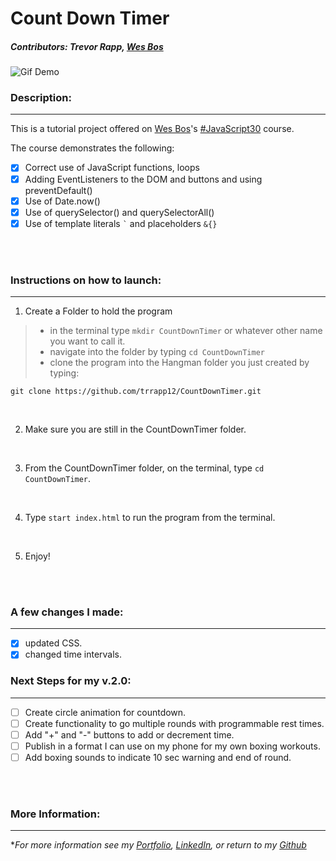 # Count Down Timer

##### Contributors: Trevor Rapp, [Wes Bos](https://github.com/wesbos)

![Gif Demo](https://user-images.githubusercontent.com/11747875/130660346-1817a4e1-c938-480e-bec7-4ea006d4852a.gif)


### Description:
---

This is a tutorial project offered on [Wes Bos](https://github.com/wesbos)'s [#JavaScript30](https://javascript30.com/) course.


The course demonstrates the following:
- [x] Correct use of JavaScript functions, loops
- [x] Adding EventListeners to the DOM and buttons and using preventDefault()
- [x] Use of Date.now()
- [x] Use of querySelector() and querySelectorAll()
- [x] Use of template literals `` ` ``  and placeholders `&{}`

<br/>
<br/>

### Instructions on how to launch:
---

1. Create a Folder to hold the program
 > - in the terminal type `mkdir CountDownTimer` or whatever other name you want to call it. 
 > - navigate into the folder by typing `cd CountDownTimer`
 > - clone the program into the Hangman folder you just created by typing: 
 
 ```
 git clone https://github.com/trrapp12/CountDownTimer.git
 ```
  <br/>
  
2. Make sure you are still in the CountDownTimer folder.
 <br/>
 
3. From the CountDownTimer folder, on the terminal, type `cd CountDownTimer`. 
<br/>

4. Type `start index.html` to run the program from the terminal. 
<br/>

5. Enjoy!
<br/>
<br/>

### A few changes I made:
---

- [x] updated CSS.
- [x] changed time intervals.

### Next Steps for my v.2.0:
---
- [ ] Create circle animation for countdown.
- [ ] Create functionality to go multiple rounds with programmable rest times.
- [ ] Add "+" and "-" buttons to add or decrement time.
- [ ] Publish in a format I can use on my phone for my own boxing workouts.
- [ ] Add boxing sounds to indicate 10 sec warning and end of round.

<br/>
<br/>

### More Information:
---

\**For more information see my [Portfolio](https://trrapp12.github.io/Trevor-Rapp-Portfolio/), [LinkedIn](https://www.linkedin.com/in/trevor-rapp-042a1037), or return to my [Github](https://github.com/trrapp12)*


